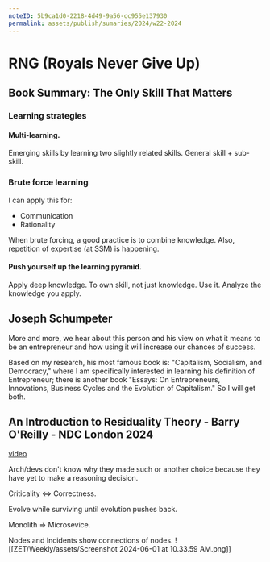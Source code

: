 ```yaml
---
noteID: 5b9ca1d0-2218-4d49-9a56-cc955e137930
permalink: assets/publish/sumaries/2024/w22-2024
---
```


# RNG (Royals Never Give Up)

## Book Summary: The Only Skill That Matters

### Learning strategies

#### Multi-learning.

Emerging skills by learning two slightly related skills. General skill + sub-skill.

### Brute force learning

I can apply this for:

- Communication
- Rationality

When brute forcing, a good practice is to combine knowledge. Also, repetition of expertise (at SSM)
is happening.

#### Push yourself up the learning pyramid.

Apply deep knowledge. To own skill, not just knowledge. Use it. Analyze the knowledge you apply.

## Joseph Schumpeter

More and more, we hear about this person and his view on what it means to be an entrepreneur and how
using it will increase our chances of success.

Based on my research, his most famous book is: "Capitalism, Socialism, and Democracy," where I am
specifically interested in learning his definition of Entrepreneur; there is another book "Essays:
On Entrepreneurs, Innovations, Business Cycles and the Evolution of Capitalism." So I will get both.

## An Introduction to Residuality Theory - Barry O'Reilly - NDC London 2024

[video](https://www.youtube.com/@NDC)

Arch/devs don't know why they made such or another choice because they have yet to make a reasoning
decision.

Criticality <=> Correctness.

Evolve while surviving until evolution pushes back.

Monolith => Microsevice.

Nodes and Incidents show connections of nodes. ![[ZET/Weekly/assets/Screenshot 2024-06-01 at
10.33.59 AM.png]]
